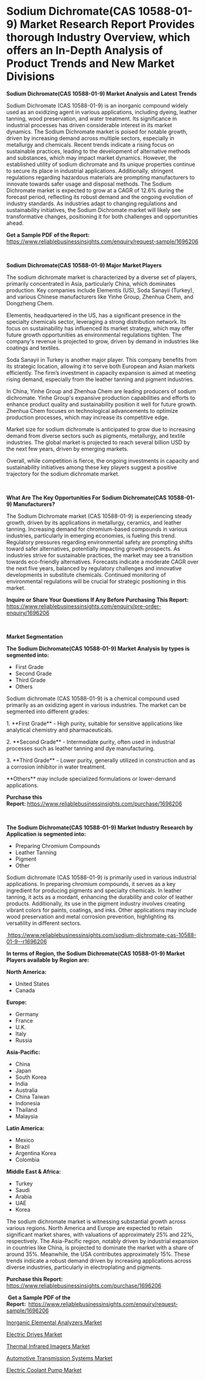 <p><h1>Sodium Dichromate(CAS 10588-01-9) Market Research Report Provides thorough Industry Overview, which offers an In-Depth Analysis of Product Trends and New Market Divisions</h1></p><p><strong>Sodium Dichromate(CAS 10588-01-9) Market Analysis and Latest Trends</strong></p>
<p><p>Sodium Dichromate (CAS 10588-01-9) is an inorganic compound widely used as an oxidizing agent in various applications, including dyeing, leather tanning, wood preservation, and water treatment. Its significance in industrial processes has driven considerable interest in its market dynamics. The Sodium Dichromate market is poised for notable growth, driven by increasing demand across multiple sectors, especially in metallurgy and chemicals. Recent trends indicate a rising focus on sustainable practices, leading to the development of alternative methods and substances, which may impact market dynamics. However, the established utility of sodium dichromate and its unique properties continue to secure its place in industrial applications. Additionally, stringent regulations regarding hazardous materials are prompting manufacturers to innovate towards safer usage and disposal methods. The Sodium Dichromate market is expected to grow at a CAGR of 12.6% during the forecast period, reflecting its robust demand and the ongoing evolution of industry standards. As industries adapt to changing regulations and sustainability initiatives, the Sodium Dichromate market will likely see transformative changes, positioning it for both challenges and opportunities ahead.</p></p>
<p><strong>Get a Sample PDF of the Report:&nbsp;</strong> <a href="https://www.reliablebusinessinsights.com/enquiry/request-sample/1696206?utm_campaign=1470&utm_medium=2&utm_source=Github&utm_content=ia&utm_term=19102024&utm_id=sodium-dichromatecas-10588-01-9">https://www.reliablebusinessinsights.com/enquiry/request-sample/1696206</a></p>
<p>&nbsp;</p>
<p><strong>Sodium Dichromate(CAS 10588-01-9) Major Market Players</strong></p>
<p><p>The sodium dichromate market is characterized by a diverse set of players, primarily concentrated in Asia, particularly China, which dominates production. Key companies include Elementis (US), Soda Sanayii (Turkey), and various Chinese manufacturers like Yinhe Group, Zhenhua Chem, and Dongzheng Chem.</p><p>Elementis, headquartered in the US, has a significant presence in the specialty chemicals sector, leveraging a strong distribution network. Its focus on sustainability has influenced its market strategy, which may offer future growth opportunities as environmental regulations tighten. The company's revenue is projected to grow, driven by demand in industries like coatings and textiles.</p><p>Soda Sanayii in Turkey is another major player. This company benefits from its strategic location, allowing it to serve both European and Asian markets efficiently. The firm’s investment in capacity expansion is aimed at meeting rising demand, especially from the leather tanning and pigment industries.</p><p>In China, Yinhe Group and Zhenhua Chem are leading producers of sodium dichromate. Yinhe Group's expansive production capabilities and efforts to enhance product quality and sustainability position it well for future growth. Zhenhua Chem focuses on technological advancements to optimize production processes, which may increase its competitive edge.</p><p>Market size for sodium dichromate is anticipated to grow due to increasing demand from diverse sectors such as pigments, metallurgy, and textile industries. The global market is projected to reach several billion USD by the next few years, driven by emerging markets.</p><p>Overall, while competition is fierce, the ongoing investments in capacity and sustainability initiatives among these key players suggest a positive trajectory for the sodium dichromate market.</p></p>
<p>&nbsp;</p>
<p><strong>What Are The Key Opportunities For Sodium Dichromate(CAS 10588-01-9) Manufacturers?</strong></p>
<p><p>The Sodium Dichromate market (CAS 10588-01-9) is experiencing steady growth, driven by its applications in metallurgy, ceramics, and leather tanning. Increasing demand for chromium-based compounds in various industries, particularly in emerging economies, is fueling this trend. Regulatory pressures regarding environmental safety are prompting shifts toward safer alternatives, potentially impacting growth prospects. As industries strive for sustainable practices, the market may see a transition towards eco-friendly alternatives. Forecasts indicate a moderate CAGR over the next five years, balanced by regulatory challenges and innovative developments in substitute chemicals. Continued monitoring of environmental regulations will be crucial for strategic positioning in this market.</p></p>
<p><strong>Inquire or Share Your Questions If Any Before Purchasing This Report:</strong> <a href="https://www.reliablebusinessinsights.com/enquiry/pre-order-enquiry/1696206?utm_campaign=1470&utm_medium=2&utm_source=Github&utm_content=ia&utm_term=19102024&utm_id=sodium-dichromatecas-10588-01-9">https://www.reliablebusinessinsights.com/enquiry/pre-order-enquiry/1696206</a></p>
<p>&nbsp;</p>
<p><strong>Market Segmentation</strong></p>
<p><strong>The Sodium Dichromate(CAS 10588-01-9) Market Analysis by types is segmented into:</strong></p>
<p><ul><li>First Grade</li><li>Second Grade</li><li>Third Grade</li><li>Others</li></ul></p>
<p><p>Sodium dichromate (CAS 10588-01-9) is a chemical compound used primarily as an oxidizing agent in various industries. The market can be segmented into different grades: </p><p>1. **First Grade** - High purity, suitable for sensitive applications like analytical chemistry and pharmaceuticals.</p><p>2. **Second Grade** - Intermediate purity, often used in industrial processes such as leather tanning and dye manufacturing.</p><p>3. **Third Grade** - Lower purity, generally utilized in construction and as a corrosion inhibitor in water treatment. </p><p>**Others** may include specialized formulations or lower-demand applications.</p></p>
<p><strong>Purchase this Report:&nbsp;</strong><a href="https://www.reliablebusinessinsights.com/purchase/1696206?utm_campaign=1470&utm_medium=2&utm_source=Github&utm_content=ia&utm_term=19102024&utm_id=sodium-dichromatecas-10588-01-9">https://www.reliablebusinessinsights.com/purchase/1696206</a></p>
<p>&nbsp;</p>
<p><strong>The Sodium Dichromate(CAS 10588-01-9) Market Industry Research by Application is segmented into:</strong></p>
<p><ul><li>Preparing Chromium Compounds</li><li>Leather Tanning</li><li>Pigment</li><li>Other</li></ul></p>
<p><p>Sodium dichromate (CAS 10588-01-9) is primarily used in various industrial applications. In preparing chromium compounds, it serves as a key ingredient for producing pigments and specialty chemicals. In leather tanning, it acts as a mordant, enhancing the durability and color of leather products. Additionally, its use in the pigment industry involves creating vibrant colors for paints, coatings, and inks. Other applications may include wood preservation and metal corrosion prevention, highlighting its versatility in different sectors.</p></p>
<p><a href="https://www.reliablebusinessinsights.com/sodium-dichromate-cas-10588-01-9--r1696206?utm_campaign=1470&utm_medium=2&utm_source=Github&utm_content=ia&utm_term=19102024&utm_id=sodium-dichromatecas-10588-01-9">&nbsp;https://www.reliablebusinessinsights.com/sodium-dichromate-cas-10588-01-9--r1696206</a></p>
<p><strong>In terms of Region, the Sodium Dichromate(CAS 10588-01-9) Market Players available by Region are:</strong></p>
<p>
    <p> <strong> North America: </strong>
        <ul>
            <li>United States</li>
            <li>Canada</li>
        </ul>
        </p> 
    <p> <strong> Europe: </strong>
        <ul>
            <li>Germany</li>
            <li>France</li>
            <li>U.K.</li>
            <li>Italy</li>
            <li>Russia</li>
        </ul>
        </p> 
    <p> <strong> Asia-Pacific: </strong>
        <ul>
            <li>China</li>
            <li>Japan</li>
            <li>South Korea</li>
            <li>India</li>
            <li>Australia</li>
            <li>China Taiwan</li>
            <li>Indonesia</li>
            <li>Thailand</li>
            <li>Malaysia</li>
        </ul>
        </p> 
    <p> <strong> Latin America: </strong>
        <ul>
            <li>Mexico</li>
            <li>Brazil</li>
            <li>Argentina Korea</li>
            <li>Colombia</li>
        </ul>
        </p> 
    <p> <strong> Middle East & Africa: </strong>
        <ul>
            <li>Turkey</li>
            <li>Saudi</li>
            <li>Arabia</li>
            <li>UAE</li>
            <li>Korea</li>
        </ul>
    </p>
    </p>
<p><p>The sodium dichromate market is witnessing substantial growth across various regions. North America and Europe are expected to retain significant market shares, with valuations of approximately 25% and 22%, respectively. The Asia-Pacific region, notably driven by industrial expansion in countries like China, is projected to dominate the market with a share of around 35%. Meanwhile, the USA contributes approximately 15%. These trends indicate a robust demand driven by increasing applications across diverse industries, particularly in electroplating and pigments.</p></p>
<p><strong>Purchase this Report: </strong><a href="https://www.reliablebusinessinsights.com/purchase/1696206?utm_campaign=1470&utm_medium=2&utm_source=Github&utm_content=ia&utm_term=19102024&utm_id=sodium-dichromatecas-10588-01-9">https://www.reliablebusinessinsights.com/purchase/1696206</a></p>
<p>&nbsp;<strong>Get a Sample PDF of the Report:&nbsp;&nbsp;</strong><a href="https://www.reliablebusinessinsights.com/enquiry/request-sample/1696206?utm_campaign=1470&utm_medium=2&utm_source=Github&utm_content=ia&utm_term=19102024&utm_id=sodium-dichromatecas-10588-01-9">https://www.reliablebusinessinsights.com/enquiry/request-sample/1696206</a></p>
<p><strong></strong></p>
<p><p><a href="https://github.com/SamiaHussain82/Market-Research-Report-List-1/blob/main/inorganic-elemental-analyzers-market.md?utm_campaign=1470&utm_medium=2&utm_source=Github&utm_content=ia&utm_term=19102024&utm_id=sodium-dichromatecas-10588-01-9">Inorganic Elemental Analyzers Market</a></p><p><a href="https://www.linkedin.com/pulse/global-electric-drives-market-forecast-2024-2031-trends-taxgc?utm_campaign=1470&utm_medium=2&utm_source=Github&utm_content=ia&utm_term=19102024&utm_id=sodium-dichromatecas-10588-01-9">Electric Drives Market</a></p><p><a href="https://www.linkedin.com/pulse/emerging-trends-thermal-infrared-imagers-market-global-xj7rc?utm_campaign=1470&utm_medium=2&utm_source=Github&utm_content=ia&utm_term=19102024&utm_id=sodium-dichromatecas-10588-01-9">Thermal Infrared Imagers Market</a></p><p><a href="https://www.linkedin.com/pulse/automotive-transmission-systems-industry-analysis-report-0xdff?utm_campaign=1470&utm_medium=2&utm_source=Github&utm_content=ia&utm_term=19102024&utm_id=sodium-dichromatecas-10588-01-9">Automotive Transmission Systems Market</a></p><p><a href="https://www.linkedin.com/pulse/electric-coolant-pump-market2024-2031-industry-insights-investment-fzaac?utm_campaign=1470&utm_medium=2&utm_source=Github&utm_content=ia&utm_term=19102024&utm_id=sodium-dichromatecas-10588-01-9">Electric Coolant Pump Market</a></p></p>